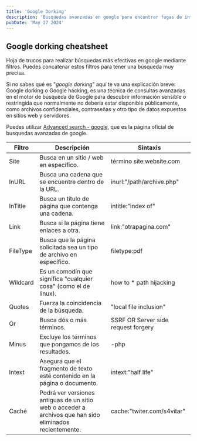 ```yaml
---
title: 'Google Dorking'
description: 'Busquedas avanzadas en google para encontrar fugas de información o contenido oculto.'
pubDate: 'May 27 2024'
---
```


## Google dorking cheatsheet

Hoja de trucos para realizar búsquedas más efectivas en google mediante filtros. Puedes concatenar estos filtros para tener una búsqueda muy precisa.

Si no sabes qué es "_google dorking_" aquí te va una explicación breve: Google dorking o Google hacking, es una técnica de consultas avanzadas en el motor de búsqueda de Google para descubrir información sensible o restringida que normalmente no debería estar disponible públicamente, como archivos confidenciales, contraseñas y otro tipo de datos expuestos en sitios web y servidores.

Puedes utilizar [Advanced search - google](https://www.google.com/advanced_search), que es la página oficial de busquedas avanzadas de google.

| Filtro   | Descripción                                                                                              | Sintaxis                            |
| -------- | -------------------------------------------------------------------------------------------------------- | ----------------------------------- |
| Site     | Busca en un sitio / web en específico.                                                                   | término site:website.com            |
| InURL    | Busca una cadena que se encuentre dentro de la URL.                                                      | inurl:"/path/archive.php"           |
| InTitle  | Busca un título de página que contenga una cadena.                                                       | intitle:"index of"                  |
| Link<br> | Busca si la página tiene enlaces a otra.                                                                 | link:"otrapagina.com"               |
| FileType | Busca que la página solicitada sea un tipo de archivo en específico.                                     | filetype:pdf                        |
| Wildcard | Es un comodín que significa "cualquier cosa" (como el de linux).                                         | how to \* path hijacking            |
| Quotes   | Fuerza la coincidencia de la búsqueda.                                                                   | "local file inclusion"              |
| Or       | Busca dós o más términos.                                                                                | SSRF OR Server side request forgery |
| Minus    | Excluye los términos que pongamos de los resultados.                                                     | -php                                |
| Intext   | Asegura que el fragmento de texto esté contenido en la página o documento.                               | intext:"half life"                  |
| Caché    | Podrá ver versiones antiguas de un sitio web o acceder a archivos que han sido eliminados recientemente. | cache:"twiter.com/s4vitar"          |

